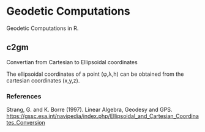 # Geodetic Computations
Geodetic Computations in R.

## c2gm
Convertian from Cartesian to Ellipsoidal coordinates

The ellipsoidal coordinates of a point (φ,λ,h) can be obtained from the cartesian coordinates (x,y,z).



### References

Strang, G. and K. Borre (1997). Linear Algebra, Geodesy and GPS.
https://gssc.esa.int/navipedia/index.php/Ellipsoidal_and_Cartesian_Coordinates_Conversion

